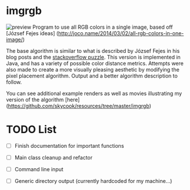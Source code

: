 imgrgb
=======
![preview][preview]
Program to use all RGB colors in a single image, based off [József Fejes ideas] (http://joco.name/2014/03/02/all-rgb-colors-in-one-image/)

The base algorithm is similar to what is described by József Fejes in his blog posts and the [stackoverflow puzzle](http://codegolf.stackexchange.com/questions/22144/images-with-all-colors). This version is implemented in Java, and has a variety of possible color distance metrics. Attempts were also made to create a more visually pleasing aesthetic by modifying the pixel placement algorithm. Output and a better algorithm description to follow.

You can see additional example renders as well as movies illustrating my version of the algorithm [here] (https://github.com/skycook/resources/tree/master/imgrgb)



TODO List
====
- [ ] Finish documentation for important functions
- [ ] Main class cleanup and refactor
- [ ] Command line input
- [ ] Generic directory output (currently hardcoded for my machine...)


[preview]:https://github.com/skycook/resources/blob/master/imgrgb/imgrgb_sumSqRGBDist_hueComparator_1023x511s200-LnQd-cent.png
